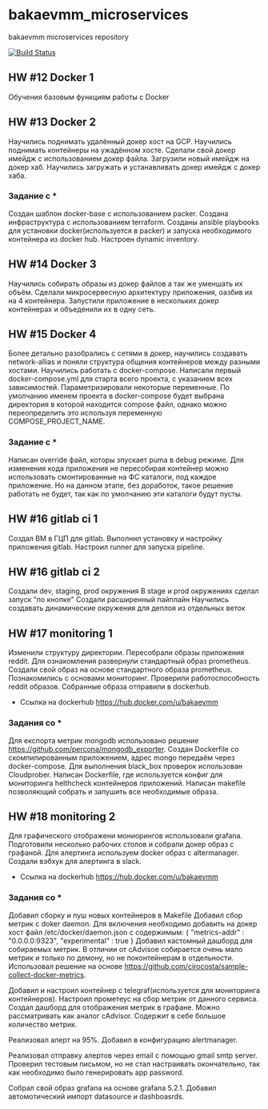 # bakaevmm_microservices
bakaevmm microservices repository

[![Build Status](https://travis-ci.com/Otus-DevOps-2018-09/bakaevmm_microservices.svg?branch=master)](https://travis-ci.com/Otus-DevOps-2018-09/bakaevmm_microservices)

## HW #12 Docker 1

Обучения базовым функциям работы с Docker


## HW #13 Docker 2

Научились поднимать удалённый докер хост на GCP.
Научились поднимать контейнеры на ужадённом хосте.
Сделали свой докер имейдж с использованием докер файла.
Загрузили новый имейдж на докер хаб.
Научились загружать и устанавливать докер имейдж с докер хаба.

### Задание с *
Создан шаблон docker-base с использованием packer.
Создана инфраструктура с использованием terraform.
Созданы ansible playbooks для установки docker(используется в packer) и запуска необходимого контейнера из docker hub.
 Настроен dynamic inventory. 


## HW #14 Docker 3

Научились собирать образы из докер файлов а так же уменшать их объём.
Сделали микросервесную архитектуру приложения, оазбив их на 4 контейнера.
Запустили приложение в нескольких докер контейнерах и объеденили их в одну сеть. 

## HW #15 Docker 4

Более детально разобрались с сетями в докер, научились создавать network-allias и поняли структура общения контейнеров между разными хостами.
Научились работать с docker-compose.
Написали первый docker-compose.yml для старта всего проекта, с указанием всех зависимостей.
Параметризировали некоторые переменные.
По умолчанию именем проекта в docker-compose будет выбрана директория в которой находится compose файл, однако можно переопределить это используя переменную COMPOSE_PROJECT_NAME.

### Задание с * 

Написан override файл, которы зпускает puma в debug режиме. 
Для изменения кода приложения не пересобирая контейнер можно использовать смонтированные на ФС каталоги, под каждое приложение. Но на данном этапе, без доработок, такое решение работать не будет, так как по умолчанию эти каталоги будут пусты. 


## HW #16 gitlab ci 1

Создал ВМ в ГЦП для gitlab.
Выполнил установку и настройку приложения gitlab.
Настроил runner для запуска pipeline. 

## HW #16 gitlab ci 2

Создали dev, staging, prod окружения
В stage и prod окружениях сделал запуск "по кнопке"
Создали расширенный пайплайн
Научились создавать динамические окружения для деплоя из отдельных веток


## HW #17 monitoring 1

Изменили структуру директории.
Пересобрали образы приложения reddit. 
Для ознакомления развернули стандартный образ prometheus.
Создали свой образ на основе стандартного образа prometheus.
Познакомились с основами мониторинг. 
Проверили работоспособность reddit образов.
Собранные образа отправили в dockerhub.

* Ссылка на dockerhub
https://hub.docker.com/u/bakaevmm

### Задания со *

Для експорта метрик mongodb использовано решение https://github.com/percona/mongodb_exporter.
Создан Dockerfile со скомпилированным приложением, адрес mongo передаём через docker-compose.
Для выполнения black_box проверок использован Cloudprober. 
Написан Dockerfile, где используется конфиг для мониторинга helthcheck контейнеров приложений. 
Написан makefile позволяющий собрать и запушить все необходимые образа.

## HW #18 monitoring 2

Для графического отображени мониорингов использовали grafana.
Подготовили несколько рабочих столов и собрали докер образ с графаной. 
Для алертинга используем docker образ с altermanager.
Создали вэбхук для алертинга в slack.

* Ссылка на dockerhub
https://hub.docker.com/u/bakaevmm

### Задания со *

Добавил сборку и пуш новых контейнеров в Makefile
Добавил сбор метрик с doker daemon. Для включения необходимо добавить на докер хост файл /etc/docker/daemon.json с содержимым: 
{
  "metrics-addr" : "0.0.0.0:9323",
  "experimental" : true
}
Добавил кастомный дашборд для собираемых метрик. В отличии от cAdvisoe собирается очень мало метрик и только по демону, но не поконтейнерам в отдельности. 
Использовал решение на основе https://github.com/cirocosta/sample-collect-docker-metrics. 

Добавил и настроил контейнер с telegraf(используется для мониторинга контейнеров). 
Настроил прометеус на сбор метрик от данного сервиса. Создал дашборд для отображения метрик в графане. 
Можно рассматривать как аналог cAdvisor. Содержит в себе большое количество метрик. 

Реализовал алерт на 95%. Добавил в конфигурацию alertmanager. 

Реализовал отправку алертов через email с помощью gmail smtp server. Проверил тестовым письмом, но не стал настраивать окончательно, так как необходимо было генерировать app password. 

Собрал свой образ grafana на основе grafana 5.2.1. Добавил автомотический импорт datasource и dashboasrds. 
